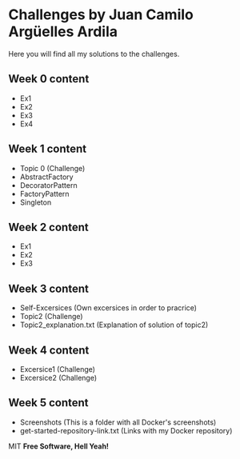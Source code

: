 # Challenges by Juan Camilo Argüelles Ardila



Here you will find all my solutions to the challenges.


## Week 0 content
- Ex1
- Ex2
- Ex3
- Ex4

## Week 1 content
- Topic 0 (Challenge)
- AbstractFactory
- DecoratorPattern
- FactoryPattern
- Singleton

## Week 2 content
- Ex1
- Ex2
- Ex3

## Week 3 content
- Self-Excersices (Own excersices in order to pracrice)
- Topic2 (Challenge)
- Topic2_explanation.txt (Explanation of solution of topic2)

## Week 4 content
- Excersice1 (Challenge)
- Excersice2 (Challenge)

## Week 5 content
- Screenshots (This is a folder with all Docker's screenshots)
- get-started-repository-link.txt (Links with my Docker repository)



MIT
**Free Software, Hell Yeah!**

